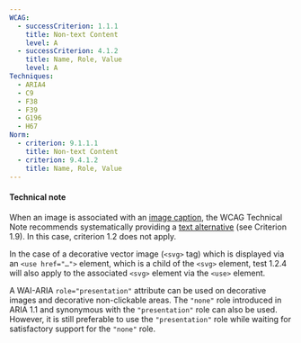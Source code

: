 ```yaml
---
WCAG:
  - successCriterion: 1.1.1
    title: Non-text Content
    level: A
  - successCriterion: 4.1.2
    title: Name, Role, Value
    level: A
Techniques:
  - ARIA4
  - C9
  - F38
  - F39
  - G196
  - H67
Norm:
  - criterion: 9.1.1.1
    title: Non-text Content
  - criterion: 9.4.1.2
    title: Name, Role, Value
---
```


#### Technical note

When an image is associated with an [image caption](#image-caption), the WCAG Technical Note recommends systematically providing a [text alternative](#text-alternative-image) (see Criterion 1.9). In this case, criterion 1.2 does not apply.

In the case of a decorative vector image (`<svg>` tag) which is displayed via an `<use href="…">` element, which is a child of the `<svg>` element, test 1.2.4 will also apply to the associated `<svg>` element via the `<use>` element.

A WAI-ARIA `role="presentation"` attribute can be used on decorative images and decorative non-clickable areas. The `"none"` role introduced in ARIA 1.1 and synonymous with the `"presentation"` role can also be used. However, it is still preferable to use the `"presentation"` role while waiting for satisfactory support for the `"none"` role.

